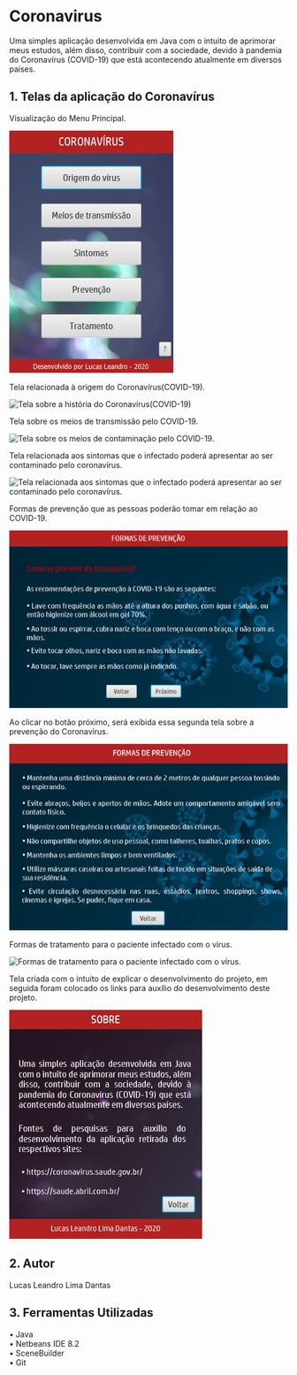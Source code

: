 # Coronavirus
Uma simples aplicação desenvolvida em Java com o intuito de aprimorar meus estudos, além disso, contribuir com a sociedade, devido à pandemia do Coronavírus (COVID-19) que está acontecendo atualmente em diversos países.

## 1. Telas da aplicação do Coronavírus
Visualização do Menu Principal.

![Menu Principal com botões para navegar pela opções do aplicativo](https://github.com/LucasLeandro04/Coronavirus/blob/master/Tela%20Principal.PNG)

Tela relacionada à origem do Coronavírus(COVID-19).

![Tela sobre a história do Coronavírus(COVID-19)](https://github.com/LucasLeandro04/Coronavirus/blob/master/Origem%20do%20V%C3%ADrus.PNG)

Tela sobre os meios de transmissão pelo COVID-19.

![Tela sobre os meios de contaminação pelo COVID-19.](https://github.com/LucasLeandro04/Coronavirus/blob/master/Meios%20de%20Transmiss%C3%A3o.PNG)

Tela relacionada aos sintomas que o infectado poderá apresentar ao ser contaminado pelo coronavírus.

![Tela relacionada aos sintomas que o infectado poderá apresentar ao ser contaminado pelo coronavírus.](https://github.com/LucasLeandro04/Coronavirus/blob/master/Sintomas%20do%20V%C3%ADrus.PNG)

Formas de prevenção que as pessoas poderão tomar em relação ao COVID-19.

![Formas de prevenção que as pessoas poderão tomar em relação ao COVID-19.](https://github.com/LucasLeandro04/Coronavirus/blob/master/Formas%20de%20Preven%C3%A7%C3%A3o%20n%C2%BA1.PNG)

Ao clicar no botão próximo, será exibida essa segunda tela sobre a prevenção do Coronavírus.

![Formas de prevenção que as pessoas poderão tomar em relação ao COVID-19.](https://github.com/LucasLeandro04/Coronavirus/blob/master/Formas%20de%20Preven%C3%A7%C3%A3o%20n%C2%BA2.PNG)

Formas de tratamento para o paciente infectado com o vírus.

![Formas de tratamento para o paciente infectado com o vírus.](https://github.com/LucasLeandro04/Coronavirus/blob/master/Tratamento%20do%20V%C3%ADrus.PNG)

Tela criada com o intuito de explicar o desenvolvimento do projeto, em seguida foram colocado os links para auxílio do desenvolvimento deste projeto.

![Tela criada com o intuito de explicar o desenvolvimento do projeto, em seguida foram colocado os links para auxílio do desenvolvimento deste projeto.](https://github.com/LucasLeandro04/Coronavirus/blob/master/Sobre.PNG)


## 2. Autor
Lucas Leandro Lima Dantas

## 3. Ferramentas Utilizadas
• Java <br/>
• Netbeans IDE 8.2 <br/>
• SceneBuilder <br/>
• Git

